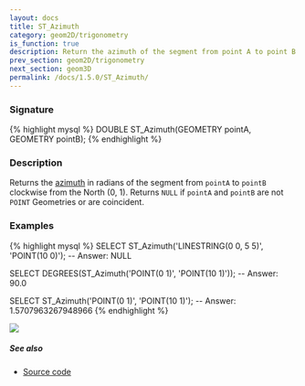 ```yaml
---
layout: docs
title: ST_Azimuth
category: geom2D/trigonometry
is_function: true
description: Return the azimuth of the segment from point A to point B
prev_section: geom2D/trigonometry
next_section: geom3D
permalink: /docs/1.5.0/ST_Azimuth/
---
```


### Signature

{% highlight mysql %}
DOUBLE ST_Azimuth(GEOMETRY pointA, GEOMETRY pointB);
{% endhighlight %}

### Description

Returns the [azimuth][wiki] in radians of the segment from `pointA` to
`pointB` clockwise from the North (0, 1).
Returns `NULL` if `pointA` and `pointB` are not `POINT` Geometries
or are coincident.

### Examples

{% highlight mysql %}
SELECT ST_Azimuth('LINESTRING(0 0, 5 5)', 'POINT(10 0)');
-- Answer: NULL

SELECT DEGREES(ST_Azimuth('POINT(0 1)', 'POINT(10 1)'));
-- Answer: 90.0

SELECT ST_Azimuth('POINT(0 1)', 'POINT(10 1)');
-- Answer: 1.5707963267948966
{% endhighlight %}

<img class="displayed" src="../ST_Azimuth_1.png"/>

##### See also

* <a href="https://github.com/orbisgis/h2gis/blob/master/h2gis-functions/src/main/java/org/h2gis/functions/spatial/trigonometry/ST_Azimuth.java" target="_blank">Source code</a>

[wiki]: http://en.wikipedia.org/wiki/Azimuth
